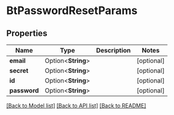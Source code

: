 # BtPasswordResetParams

## Properties

Name | Type | Description | Notes
------------ | ------------- | ------------- | -------------
**email** | Option<**String**> |  | [optional]
**secret** | Option<**String**> |  | [optional]
**id** | Option<**String**> |  | [optional]
**password** | Option<**String**> |  | [optional]

[[Back to Model list]](../README.md#documentation-for-models) [[Back to API list]](../README.md#documentation-for-api-endpoints) [[Back to README]](../README.md)


